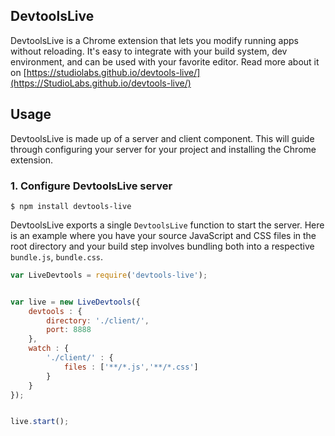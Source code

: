 DevtoolsLive
---

DevtoolsLive is a Chrome extension that lets you modify running apps without reloading. It's easy to integrate with your build system, dev environment, and can be used with your favorite editor. Read more about it on [https://studiolabs.github.io/devtools-live/](https://StudioLabs.github.io/devtools-live/)

## Usage

DevtoolsLive is made up of a server and client component. This will guide through configuring your server for your project and installing the Chrome extension.

### 1. Configure DevtoolsLive server

```
$ npm install devtools-live
```

DevtoolsLive exports a single `DevtoolsLive` function to start the server. Here is an example where you have your source JavaScript and CSS files in the root directory and your build step involves bundling both into a respective `bundle.js`, `bundle.css`.

```js
var LiveDevtools = require('devtools-live');


var live = new LiveDevtools({
	devtools : {
		directory: './client/',
		port: 8888
	},
	watch : {
		'./client/' : {
			files : ['**/*.js','**/*.css']
		}
	}
});


live.start();
```
